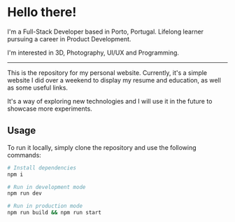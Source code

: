 # Hello there!

I'm a Full-Stack Developer based in Porto, Portugal.
Lifelong learner pursuing a career in Product Development.

I'm interested in 3D, Photography, UI/UX and Programming.

---

This is the repository for my personal website. Currently, it's a simple website I did over a weekend to display my resume and education, as well as some useful links.

It's a way of exploring new technologies and I will use it in the future to showcase more experiments.

## Usage

To run it locally, simply clone the repository and use the following commands:

```bash
# Install dependencies
npm i

# Run in development mode
npm run dev

# Run in production mode
npm run build && npm run start
```
